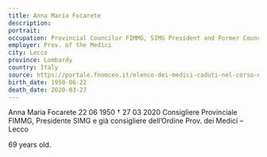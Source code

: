 ```yaml
---
title: Anna Maria Focarete
description: 
portrait: 
occupation: Provincial Councilor FIMMG, SIMG President and Former Councilor 
employer: Prov. of the Medici
city: Lecco
province: Lombardy
country: Italy
source: https://portale.fnomceo.it/elenco-dei-medici-caduti-nel-corso-dellepidemia-di-covid-19/
birth_date: 1950-06-22
death_date: 2020-03-27
---
```


Anna Maria Focarete 22 06 1950 † 27 03 2020
Consigliere Provinciale FIMMG, Presidente SIMG e già consigliere dell’Ordine Prov. dei Medici – Lecco

69 years old.